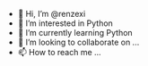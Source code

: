 - 👋 Hi, I’m @renzexi
- 👀 I’m interested in Python
- 🌱 I’m currently learning Python
- 💞️ I’m looking to collaborate on ...
- 📫 How to reach me ...

<!---
renzexi/renzexi is a ✨ special ✨ repository because its `README.md` (this file) appears on your GitHub profile.
You can click the Preview link to take a look at your changes.
--->
